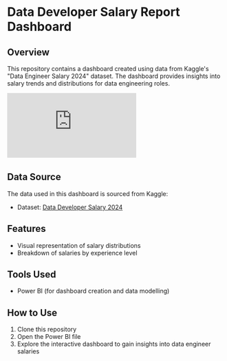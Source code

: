 # Data Developer Salary Report Dashboard

## Overview

This repository contains a dashboard created using data from Kaggle's "Data Engineer Salary 2024" dataset. The dashboard provides insights into salary trends and distributions for data engineering roles.

![Salary Report Dashboard](https://github.com/msaipraneeth2001/Salary-Report-Dashboard/blob/main/Salary%20Report%20Dashboard.pdf)

## Data Source

The data used in this dashboard is sourced from Kaggle:
- Dataset: [Data Developer Salary 2024](https://www.kaggle.com/datasets/zeesolver/data-eng-salary-2024)

## Features

- Visual representation of salary distributions
- Breakdown of salaries by experience level

## Tools Used

- Power BI (for dashboard creation and data modelling)

## How to Use

1. Clone this repository
2. Open the Power BI file
3. Explore the interactive dashboard to gain insights into data engineer salaries
